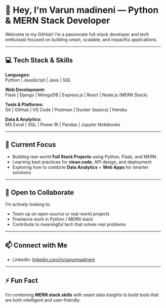 # 👋 Hey, I'm Varun madineni — Python & MERN Stack Developer

Welcome to my GitHub! I'm a passionate full-stack developer and tech enthusiast focused on building smart, scalable, and impactful applications.

---

## 💻 Tech Stack & Skills

**Languages:**  
Python | JavaScript | Java | SQL

**Web Development:**  
Flask | Django | MongoDB | Express.js | React | Node.js (MERN Stack)

**Tools & Platforms:**  
Git | GitHub | VS Code | Postman | Docker (basics) | Heroku

**Data & Analytics:**  
MS Excel | SQL | Power BI | Pandas | Jupyter Notebooks

---

## 🚀 Current Focus

- Building real-world **Full Stack Projects** using Python, Flask, and MERN
- Learning best practices for **clean code**, API design, and deployment
- Exploring how to combine **Data Analytics** + **Web Apps** for smarter solutions

---

## 🤝 Open to Collaborate

I’m actively looking to:

- Team up on open-source or real-world projects
- Freelance work in Python / MERN stack
- Contribute to meaningful tech that solves real problems

---

## 📫 Connect with Me

- LinkedIn: [linkedin.com/in/varunmadineni](https://linkedin.com/in/varunmadineni)

---

## ⚡ Fun Fact

I’m combining **MERN stack skills** with smart data insights to build tools that are both intelligent and user-friendly.

